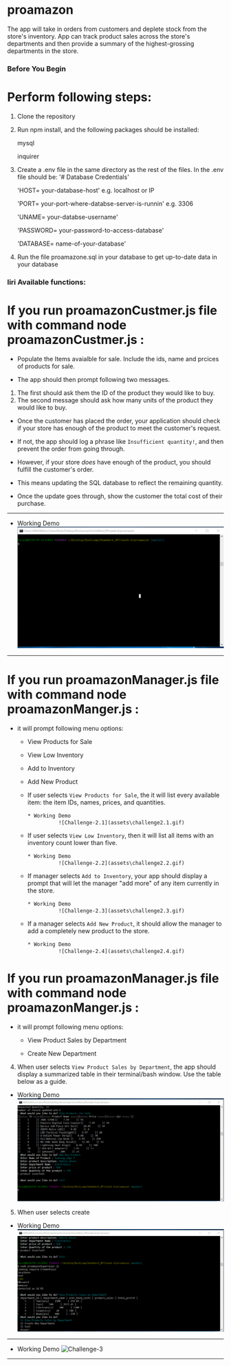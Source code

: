 # proamazon

The app will take in orders from customers and deplete stock from the store's inventory. 
App can track product sales across the store's departments and then provide a summary of the highest-grossing departments in the store.


### Before You Begin

# Perform following steps:

1.  Clone the repository

2.  Run npm install, and the following packages should be installed:

      mysql

      inquirer

3.  Create a .env file in the same directory as the rest of the files. In the .env file should be:
      '# Database Credentials'

      'HOST= your-database-host' e.g. localhost or IP 
      
      'PORT= your-port-where-databse-server-is-runnin' e.g. 3306 
      
      'UNAME= your-databse-username'
      
      'PASSWORD= your-password-to-access-database'
      
      'DATABASE= name-of-your-database'
      
4.  Run the file proamazone.sql in your database to get up-to-date data in your database       

### liri Available functions:

# If you run proamazonCustmer.js file with command node proamazonCustmer.js :

  * Populate the Items avaialble for sale. Include the ids, name and prcices of products for sale.

  * The app should then prompt following two messages.

   1. The first should ask them the ID of the product they would like to buy.
   2. The second message should ask how many units of the product they would like to buy.

  *  Once the customer has placed the order, your application should check if your store has enough of the product to meet the customer's request.

   * If not, the app should log a phrase like `Insufficient quantity!`, and then prevent the order from going through.

  * However, if your store _does_ have enough of the product, you should fulfill the customer's order.
  
   * This means updating the SQL database to reflect the remaining quantity.
  
   * Once the update goes through, show the customer the total cost of their purchase.

- - -

* Working Demo
    ![challange-1](assets\challenge1.gif)

- - -

# If you run proamazonManager.js file with command node proamazonManger.js :

* it will prompt following menu options:

    * View Products for Sale
    
    * View Low Inventory
    
    * Add to Inventory
    
    * Add New Product

  * If  user selects `View Products for Sale`, the it will list every available item: the item IDs, names, prices, and quantities.


        * Working Demo
                  ![Challenge-2.1](assets\challenge2.1.gif)


  * If  user selects `View Low Inventory`, then it will list all items with an inventory count lower than five.


        * Working Demo
                  ![Challenge-2.2](assets\challenge2.2.gif)
          
  * If  manager selects `Add to Inventory`, your app should display a prompt that will let the manager "add more" of any item currently in the store.

        * Working Demo
                  ![Challenge-2.3](assets\challenge2.3.gif)
      
  * If a manager selects `Add New Product`, it should allow the manager to add a completely new product to the store.

        * Working Demo
                  ![Challenge-2.4](assets\challenge2.4.gif)
          
# If you run proamazonManager.js file with command node proamazonManger.js :

* it will prompt following menu options:

   * View Product Sales by Department
   
   * Create New Department

4. When user selects `View Product Sales by Department`, the app should display a summarized table in their terminal/bash window. Use the table below as a guide.
  * Working Demo
                  ![Challenge-3.1](assets\challenge3.1.gif)


5. When user selects create

  * Working Demo
                  ![Challenge-3.2](assets\challenge3.2.gif)

- - -

* Working Demo
  ![Challenge-3]()

- - -
